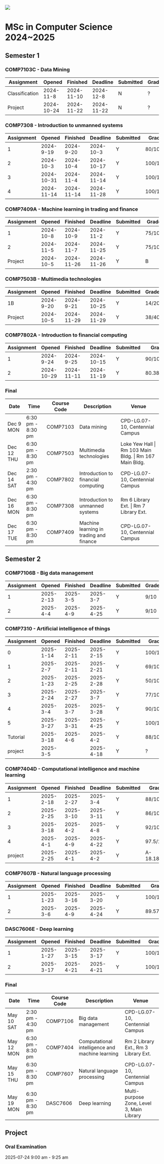 ![](https://www.innovationhub.hk/uploads/image/202206/955482b05c645839b853346509447674.png)

# **MSc in Computer Science 2024~2025**

## Semester 1

### COMP7103C - Data Mining

| Assignment     | Opened     | Finished   | Deadline   | Submitted | Grade |
| -------------- | ---------- | ---------- | ---------- | --------- | ----- |
| Classification | 2024-11-8  | 2024-11-10 | 2024-12-8  | N         | ?     |
| Project        | 2024-10-24 | 2024-11-22 | 2024-11-22 | N         | ?     |

### COMP7308 - Introduction to unmanned systems

| Assignment | Opened     | Finished   | Deadline   | Submitted | Grade   |
| ---------- | ---------- | ---------- | ---------- | --------- | ------- |
| 1          | 2024-9-19  | 2024-9-20  | 2024-10-3  | Y         | 80/100  |
| 2          | 2024-10-3  | 2024-10-4  | 2024-10-17 | Y         | 100/100 |
| 3          | 2024-10-31 | 2024-11-4  | 2024-11-14 | Y         | 100/100 |
| 4          | 2024-11-14 | 2024-11-14 | 2024-11-28 | Y         | 100/100 |

### COMP7409A - Machine learning in trading and finance

| Assignment | Opened    | Finished   | Deadline   | Submitted | Grade  |
| ---------- | --------- | ---------- | ---------- | --------- | ------ |
| 1          | 2024-10-8 | 2024-10-9  | 2024-11-2  | Y         | 75/100 |
| 2          | 2024-11-5 | 2024-11-7  | 2024-11-25 | Y         | 75/100 |
| Project    | 2024-10-5 | 2024-11-26 | 2024-11-26 | Y         | B      |

### COMP7503B - Multimedia technologies

| Assignment | Opened    | Finished   | Deadline   | Submitted | Grade |
| ---------- | --------- | ---------- | ---------- | --------- | ----- |
| 1B         | 2024-9-20 | 2024-9-21  | 2024-10-25 | Y         | 14/20 |
| Project    | 2024-10-5 | 2024-11-29 | 2024-11-29 | Y         | 38/40 |

### COMP7802A - Introduction to financial computing

| Assignment | Opened     | Finished   | Deadline   | Submitted | Grade     |
| ---------- | ---------- | ---------- | ---------- | --------- | --------- |
| 1          | 2024-9-24  | 2024-9-25  | 2024-10-15 | Y         | 90/100    |
| 2          | 2024-10-29 | 2024-11-11 | 2024-11-19 | Y         | 80.38/100 |

### Final

| Date       | Time              | Course Code | Description                             | Venue                                                   |
| ---------- | ----------------- | ----------- | --------------------------------------- | ------------------------------------------------------- |
| Dec 9 MON  | 6:30 pm - 8:30 pm | COMP7103    | Data mining                             | CPD-LG.07-10, Centennial Campus                         |
| Dec 12 THU | 6:30 pm - 8:30 pm | COMP7503    | Multimedia technologies                 | Loke Yew Hall \| Rm 103 Main Bldg. \| Rm 167 Main Bldg. |
| Dec 14 SAT | 2:30 pm - 4:30 pm | COMP7802    | Introduction to financial computing     | CPD-LG.07-10, Centennial Campus                         |
| Dec 16 MON | 6:30 pm - 8:30 pm | COMP7308    | Introduction to unmanned systems        | Rm 6 Library Ext. \| Rm 7 Library Ext.                  |
| Dec 17 TUE | 6:30 pm - 8:30 pm | COMP7409    | Machine learning in trading and finance | CPD-LG.07-10, Centennial Campus                         |

## Semester 2

### COMP7106B - Big data management

| Assignment | Opened    | Finished | Deadline  | Submitted | Grade |
| ---------- | --------- | -------- | --------- | --------- | ----- |
| 1          | 2025-2-13 | 2025-3-5 | 2025-3-7  | Y         | 9/10  |
| 2          | 2025-4-4  | 2025-4-9 | 2025-4-25 | Y         | 9/10  |

### COMP7310 - Artificial intelligence of things

| Assignment | Opened    | Finished  | Deadline  | Submitted | Grade   |
| ---------- | --------- | --------- | --------- | --------- | ------- |
| 0          | 2025-1-14 | 2025-2-11 | 2025-2-15 | Y         | 100/100 |
| 1          | 2025-2-7  | 2025-2-11 | 2025-2-21 | Y         | 69/100  |
| 2          | 2025-1-23 | 2025-2-25 | 2025-2-28 | Y         | 50/100  |
| 3          | 2025-2-24 | 2025-2-27 | 2025-3-7  | Y         | 77/100  |
| 4          | 2025-3-4  | 2025-3-7  | 2025-3-28 | Y         | 90/100  |
| 5          | 2025-3-27 | 2025-3-31 | 2025-4-25 | Y         | 100/100 |
| Tutorial   | 2025-3-18 | 2025-4-6  | 2025-4-2  | Y         | 88/100  |
| project    | 2025-3-5  |           | 2025-4-18 | Y         | ?       |

### COMP7404D - Computational intelligence and machine learning

| Assignment | Opened    | Finished  | Deadline  | Submitted | Grade       |
| ---------- | --------- | --------- | --------- | --------- | ----------- |
| 1          | 2025-2-18 | 2025-2-27 | 2025-3-4  | Y         | 88/100      |
| 2          | 2025-2-25 | 2025-3-10 | 2025-3-11 | Y         | 86/100      |
| 3          | 2025-3-18 | 2025-4-2  | 2025-4-8  | Y         | 92/100      |
| 4          | 2025-4-1  | 2025-4-9  | 2025-4-22 | Y         | 97.5/100    |
| project    | 2025-2-25 | 2025-4-1  | 2025-4-2  | Y         | A- 18.18/20 |

### COMP7607B - Natural language processing

| Assignment | Opened    | Finished  | Deadline  | Submitted | Grade     |
| ---------- | --------- | --------- | --------- | --------- | --------- |
| 1          | 2025-1-23 | 2025-3-16 | 2025-3-20 | Y         | 100/100   |
| 2          | 2025-3-6  | 2025-4-9  | 2025-4-24 | Y         | 89.57/100 |

### DASC7606E - Deep learning

| Assignment | Opened    | Finished  | Deadline  | Submitted | Grade   |
| ---------- | --------- | --------- | --------- | --------- | ------- |
| 1          | 2025-1-27 | 2025-3-15 | 2025-3-17 | Y         | 100/100 |
| 2          | 2025-3-17 | 2025-4-21 | 2025-4-21 | Y         | 100/100 |

### Final

| Date       | Time              | Course Code | Description                                     | Venue                                     |
| ---------- | ----------------- | ----------- | ----------------------------------------------- | ----------------------------------------- |
| May 10 SAT | 2:30 pm - 4:30 pm | COMP7106    | Big data management                             | CPD-LG.07-10, Centennial Campus           |
| May 12 MON | 6:30 pm - 8:30 pm | COMP7404    | Computational intelligence and machine learning | Rm 2 Library Ext., Rm 3 Library Ext.      |
| May 15 THU | 6:30 pm - 8:30 pm | COMP7607    | Natural language processing                     | CPD-LG.07-10, Centennial Campus           |
| May 19 MON | 6:30 pm - 8:30 pm | DASC7606    | Deep learning                                   | Multi-purpose Zone, Level 3, Main Library |

## Project

### Oral Examination

2025-07-24 9:00 am - 9:25 am